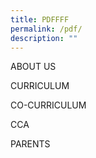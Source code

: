 ```yaml
---
title: PDFFFF
permalink: /pdf/
description: ""
---
```

ABOUT US



CURRICULUM



CO-CURRICULUM


CCA


PARENTS